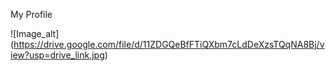 My Profile

![Image_alt] (https://drive.google.com/file/d/11ZDGQeBfFTiQXbm7cLdDeXzsTQqNA8Bj/view?usp=drive_link.jpg)
